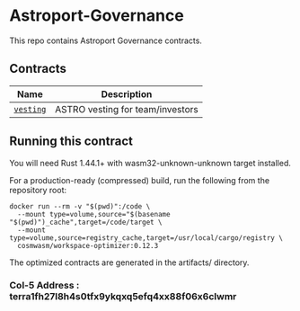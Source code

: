 # Astroport-Governance

This repo contains Astroport Governance contracts.

## Contracts

| Name                           | Description                      |
| ------------------------------ | -------------------------------- |
| [`vesting`](contracts/vesting) | ASTRO vesting for team/investors |

## Running this contract

You will need Rust 1.44.1+ with wasm32-unknown-unknown target installed.

For a production-ready (compressed) build, run the following from the repository root:

```
docker run --rm -v "$(pwd)":/code \
  --mount type=volume,source="$(basename "$(pwd)")_cache",target=/code/target \
  --mount type=volume,source=registry_cache,target=/usr/local/cargo/registry \
  cosmwasm/workspace-optimizer:0.12.3
```

The optimized contracts are generated in the artifacts/ directory.

### Col-5 Address : terra1fh27l8h4s0tfx9ykqxq5efq4xx88f06x6clwmr
